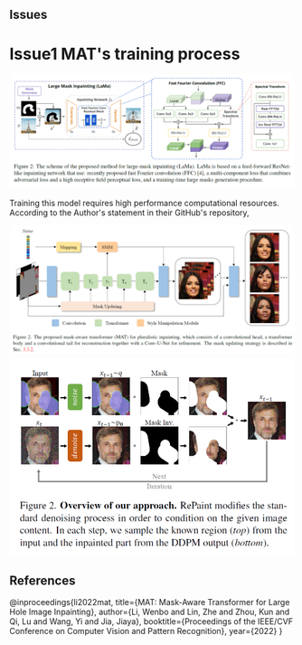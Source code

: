 ## Issues

# Issue1 MAT's training process

<div align="center"><img src="https://raw.githubusercontent.com/ZenoNing/Zeno_Deep_Learning_Notes/main/2024/Architecture_LaMa.png"></div>

Training this model  requires high performance computational resources. According to the Author's statement in their GitHub's repository, 

<div align="center"><img src="https://raw.githubusercontent.com/ZenoNing/Zeno_Deep_Learning_Notes/main/2024/Architecture_MAT.png"></div>

<div align="center"><img src="https://raw.githubusercontent.com/ZenoNing/Zeno_Deep_Learning_Notes/main/2024/Architecture_RePaint.png"></div>


## References
@inproceedings{li2022mat,
    title={MAT: Mask-Aware Transformer for Large Hole Image Inpainting},
    author={Li, Wenbo and Lin, Zhe and Zhou, Kun and Qi, Lu and Wang, Yi and Jia, Jiaya},
    booktitle={Proceedings of the IEEE/CVF Conference on Computer Vision and Pattern Recognition},
    year={2022}
}
